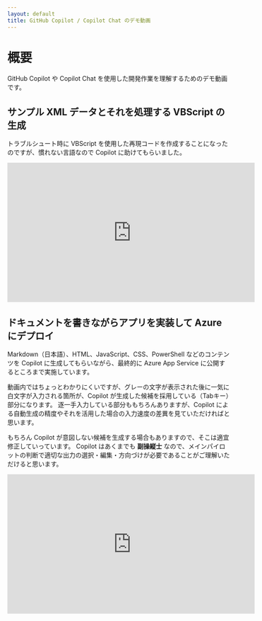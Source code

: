 ```yaml
---
layout: default
title: GitHub Copilot / Copilot Chat のデモ動画
---
```


# 概要

GitHub Copilot や Copilot Chat を使用した開発作業を理解するためのデモ動画です。

## サンプル XML データとそれを処理する VBScript の生成

トラブルシュート時に VBScript を使用した再現コードを作成することになったのですが、慣れない言語なので Copilot に助けてもらいました。

<iframe width="560" height="315" src="https://www.youtube.com/embed/Y4qwX6xhAVE?si=Kzc_061sWA0fh_lL" title="YouTube video player" frameborder="0" allow="accelerometer; autoplay; clipboard-write; encrypted-media; gyroscope; picture-in-picture; web-share" allowfullscreen></iframe>

## ドキュメントを書きながらアプリを実装して Azure にデプロイ

Markdown（日本語）、HTML、JavaScript、CSS、PowerShell などのコンテンツを Copilot に生成してもらいながら、最終的に Azure App Service に公開するところまで実施しています。

動画内ではちょっとわかりにくいですが、グレーの文字が表示された後に一気に白文字が入力される箇所が、Copilot が生成した候補を採用している（Tabキー）部分になります。
逐一手入力している部分ももちろんありますが、Copilot による自動生成の精度やそれを活用した場合の入力速度の差異を見ていただければと思います。

もちろん Copilot が意図しない候補を生成する場合もありますので、そこは適宜修正していっています。
Copilot はあくまでも **副操縦士** なので、メインパイロットの判断で適切な出力の選択・編集・方向づけが必要であることがご理解いただけると思います。

<iframe width="560" height="315" src="https://www.youtube.com/embed/sX9rFwcbCMI?si=CP6jBSgXiVCZ0tE-" title="YouTube video player" frameborder="0" allow="accelerometer; autoplay; clipboard-write; encrypted-media; gyroscope; picture-in-picture; web-share" allowfullscreen></iframe>
